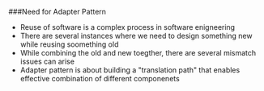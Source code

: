 ###Need for Adapter Pattern
- Reuse of software is a complex process in software enigneering
- There are several instances where we need to design something new while reusing soomething old
- While combining the old and new toegther, there are several mismatch issues can arise
- Adapter pattern is about building a "translation path" that enables effective combination of different componenets 
